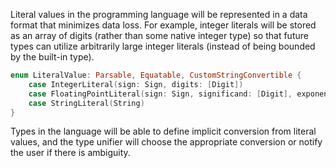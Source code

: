 Literal values in the programming language will be represented in a data format that minimizes data loss. For example, integer literals will be stored as an array of digits (rather than some native integer type) so that future types can utilize arbitrarily large integer literals (instead of being bounded by the built-in type).

```swift
enum LiteralValue: Parsable, Equatable, CustomStringConvertible {
    case IntegerLiteral(sign: Sign, digits: [Digit])
    case FloatingPointLiteral(sign: Sign, significand: [Digit], exponent: Int)
    case StringLiteral(String)
}
```

Types in the language will be able to define implicit conversion from literal values, and the type unifier will choose the appropriate conversion or notify the user if there is ambiguity.
